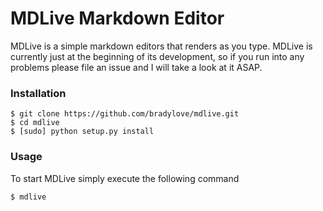 # MDLive Markdown Editor
MDLive is a simple markdown editors that renders as you type. MDLive is currently just at the beginning 
of its development, so if you run into any problems please file an issue and I will take a look at it ASAP.

### Installation

```
$ git clone https://github.com/bradylove/mdlive.git
$ cd mdlive
$ [sudo] python setup.py install
```

### Usage
To start MDLive simply execute the following command

```
$ mdlive
```
